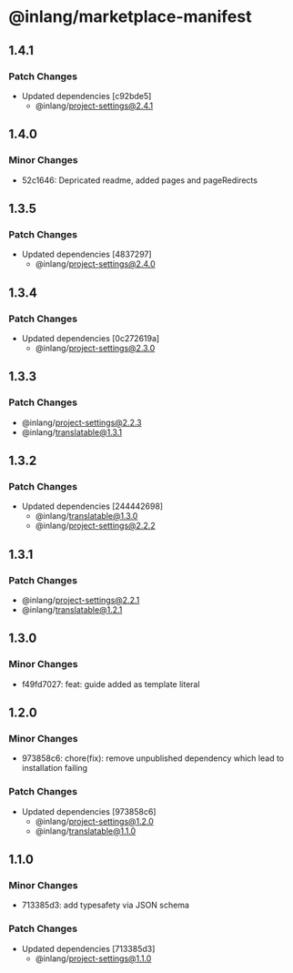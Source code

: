 # @inlang/marketplace-manifest

## 1.4.1

### Patch Changes

- Updated dependencies [c92bde5]
  - @inlang/project-settings@2.4.1

## 1.4.0

### Minor Changes

- 52c1646: Depricated readme, added pages and pageRedirects

## 1.3.5

### Patch Changes

- Updated dependencies [4837297]
  - @inlang/project-settings@2.4.0

## 1.3.4

### Patch Changes

- Updated dependencies [0c272619a]
  - @inlang/project-settings@2.3.0

## 1.3.3

### Patch Changes

- @inlang/project-settings@2.2.3
- @inlang/translatable@1.3.1

## 1.3.2

### Patch Changes

- Updated dependencies [244442698]
  - @inlang/translatable@1.3.0
  - @inlang/project-settings@2.2.2

## 1.3.1

### Patch Changes

- @inlang/project-settings@2.2.1
- @inlang/translatable@1.2.1

## 1.3.0

### Minor Changes

- f49fd7027: feat: guide added as template literal

## 1.2.0

### Minor Changes

- 973858c6: chore(fix): remove unpublished dependency which lead to installation failing

### Patch Changes

- Updated dependencies [973858c6]
  - @inlang/project-settings@1.2.0
  - @inlang/translatable@1.1.0

## 1.1.0

### Minor Changes

- 713385d3: add typesafety via JSON schema

### Patch Changes

- Updated dependencies [713385d3]
  - @inlang/project-settings@1.1.0
